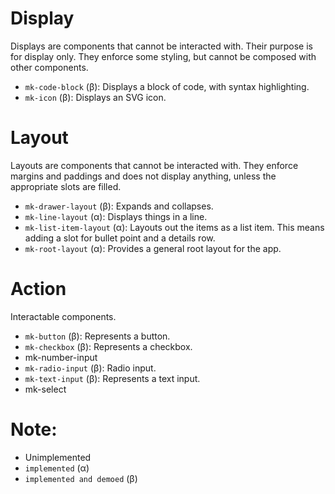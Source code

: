 # Display

Displays are components that cannot be interacted with. Their purpose is for display only. They
enforce some styling, but cannot be composed with other components.

-   `mk-code-block` (β): Displays a block of code, with syntax highlighting.
-   `mk-icon` (β): Displays an SVG icon.

# Layout

Layouts are components that cannot be interacted with. They enforce margins and paddings and does
not display anything, unless the appropriate slots are filled.

-   `mk-drawer-layout` (β): Expands and collapses.
-   `mk-line-layout` (α): Displays things in a line.
-   `mk-list-item-layout` (α): Layouts out the items as a list item. This means adding a slot for
    bullet point and a details row.
-   `mk-root-layout` (α): Provides a general root layout for the app.

# Action

Interactable components.

-   `mk-button` (β): Represents a button.
-   `mk-checkbox` (β): Represents a checkbox.
-   mk-number-input
-   `mk-radio-input` (β): Radio input.
-   `mk-text-input` (β): Represents a text input.
-   mk-select

# Note:

-   Unimplemented
-   `implemented` (α)
-   `implemented and demoed` (β)
